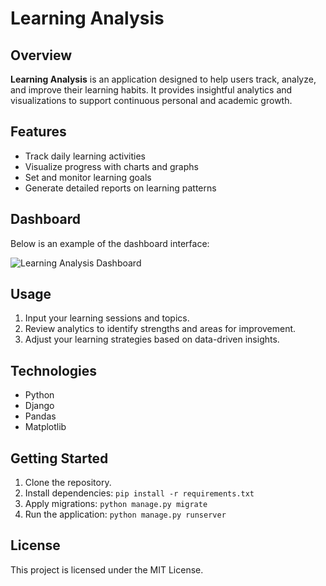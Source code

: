 # Learning Analysis

## Overview

**Learning Analysis** is an application designed to help users track, analyze, and improve their learning habits. It provides insightful analytics and visualizations to support continuous personal and academic growth.

## Features

- Track daily learning activities
- Visualize progress with charts and graphs
- Set and monitor learning goals
- Generate detailed reports on learning patterns

## Dashboard

Below is an example of the dashboard interface:

![Learning Analysis Dashboard](dashboard.png)

## Usage

1. Input your learning sessions and topics.
2. Review analytics to identify strengths and areas for improvement.
3. Adjust your learning strategies based on data-driven insights.

## Technologies

- Python
- Django
- Pandas
- Matplotlib

## Getting Started

1. Clone the repository.
2. Install dependencies: `pip install -r requirements.txt`
3. Apply migrations: `python manage.py migrate`
4. Run the application: `python manage.py runserver`

## License

This project is licensed under the MIT License.